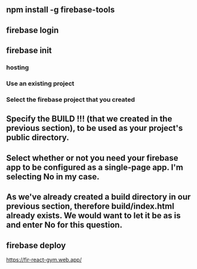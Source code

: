 ## npm install -g firebase-tools

## firebase login

## firebase init

### hosting
### Use an existing project
### Select the firebase project that you created

## Specify the BUILD !!! (that we created in the previous section), to be used as your project's public directory.

## Select whether or not you need your firebase app to be configured as a single-page app. I'm selecting No in my case.

## As we've already created a build directory in our previous section, therefore build/index.html already exists. We would want to let it be as is and enter No for this question.

## firebase deploy    

https://fir-react-gym.web.app/